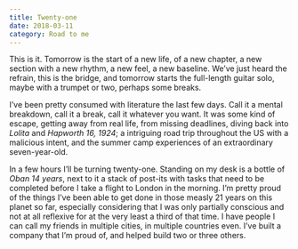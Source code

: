 ```yaml
---
title: Twenty-one
date: 2018-03-11
category: Road to me
---
```


This is it. Tomorrow is the start of a new life, of a new chapter, a new section with a new rhythm, a new feel, a new baseline. We’ve just heard the refrain, this is the bridge, and tomorrow starts the full-length guitar solo, maybe with a trumpet or two, perhaps some breaks.

I’ve been pretty consumed with literature the last few days. Call it a mental breakdown, call it a break, call it whatever you want. It was some kind of escape, getting away from real life, from missing deadlines, diving back into _Lolita_ and _Hapworth 16, 1924_; a intriguing road trip throughout the US with a malicious intent, and the summer camp experiences of an extraordinary seven-year-old.

In a few hours I’ll be turning twenty-one. Standing on my desk is a bottle of _Oban 14 years_, next to it a stack of post-its with tasks that need to be completed before I take a flight to London in the morning. I’m pretty proud of the things I’ve been able to get done in those measly 21 years on this planet so far, especially considering that I was only partially conscious and not at all reflexive for at the very least a third of that time. I have people I can call my friends in multiple cities, in multiple countries even. I’ve built a company that I’m proud of, and helped build two or three others. 
